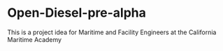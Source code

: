 # Open-Diesel-pre-alpha
This is a project idea for Maritime and Facility Engineers at the California Maritime Academy

